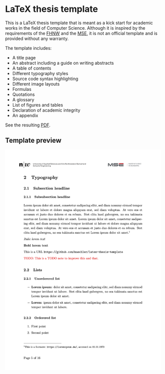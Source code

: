 # LaTeX thesis template

This is a LaTeX thesis template that is meant as a kick start for academic works in the field of Computer Science.
Although it is inspired by the requirements of the [FHNW](https://www.fhnw.ch/) and the [MSE](https://www.msengineering.ch/), it is not an official template and is provided without any warranty.

The template includes:

- A title page
- An abstract including a guide on writing abstracts
- A table of contents
- Different typography styles
- Source code syntax highlighting
- Different image layouts
- Formulas
- Quotations
- A glossary
- List of figures and tables
- Declaration of academic integrity
- An appendix

See the resulting [PDF](Thesis.pdf).

## Template preview

![Template typography preview](Resources/Images/Readme/TypographyPreview.png)
